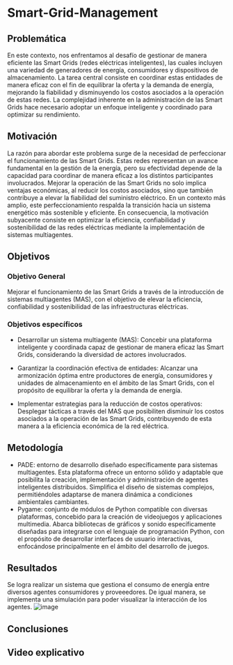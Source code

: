 # Smart-Grid-Management
## Problemática
En este contexto, nos enfrentamos al desafío de gestionar de manera eficiente las Smart Grids (redes eléctricas inteligentes), las cuales incluyen una variedad de generadores de energía, consumidores y dispositivos de almacenamiento. La tarea central consiste en coordinar estas entidades de manera eficaz con el fin de equilibrar la oferta y la demanda de energía, mejorando la fiabilidad y disminuyendo los costos asociados a la operación de estas redes. La complejidad inherente en la administración de las Smart Grids hace necesario adoptar un enfoque inteligente y coordinado para optimizar su rendimiento.
## Motivación
La razón para abordar este problema surge de la necesidad de perfeccionar el funcionamiento de las Smart Grids. Estas redes representan un avance fundamental en la gestión de la energía, pero su efectividad depende de la capacidad para coordinar de manera eficaz a los distintos participantes involucrados. Mejorar la operación de las Smart Grids no solo implica ventajas económicas, al reducir los costos asociados, sino que también contribuye a elevar la fiabilidad del suministro eléctrico. En un contexto más amplio, este perfeccionamiento respalda la transición hacia un sistema energético más sostenible y eficiente. En consecuencia, la motivación subyacente consiste en optimizar la eficiencia, confiabilidad y sostenibilidad de las redes eléctricas mediante la implementación de sistemas multiagentes.
## Objetivos
### Objetivo General
Mejorar el funcionamiento de las Smart Grids a través de la introducción de sistemas multiagentes (MAS), con el objetivo de elevar la eficiencia, confiabilidad y sostenibilidad de las infraestructuras eléctricas.
### Objetivos específicos
* Desarrollar un sistema multiagente (MAS): Concebir una plataforma inteligente y coordinada capaz de gestionar de manera eficaz las Smart Grids, considerando la diversidad de actores involucrados.

* Garantizar la coordinación efectiva de entidades: Alcanzar una armonización óptima entre productores de energía, consumidores y unidades de almacenamiento en el ámbito de las Smart Grids, con el propósito de equilibrar la oferta y la demanda de energía.

* Implementar estrategias para la reducción de costos operativos: Desplegar tácticas a través del MAS que posibiliten disminuir los costos asociados a la operación de las Smart Grids, contribuyendo de esta manera a la eficiencia económica de la red eléctrica.

## Metodología
* PADE: entorno de desarrollo diseñado específicamente para sistemas multiagentes. Esta plataforma ofrece un entorno sólido y adaptable que posibilita la creación, implementación y administración de agentes inteligentes distribuidos. Simplifica el diseño de sistemas complejos, permitiéndoles adaptarse de manera dinámica a condiciones ambientales cambiantes.
* Pygame: conjunto de módulos de Python compatible con diversas plataformas, concebido para la creación de videojuegos y aplicaciones multimedia. Abarca bibliotecas de gráficos y sonido específicamente diseñadas para integrarse con el lenguaje de programación Python, con el propósito de desarrollar interfaces de usuario interactivas, enfocándose principalmente en el ámbito del desarrollo de juegos.

## Resultados

Se logra realizar un sistema que gestiona el consumo de energía entre diversos agentes consumidores y proveeedores. De igual manera, se implementa una simulación para poder visualizar la interacción de los agentes.
![image](https://github.com/relibrana/Smart-Grid-Management/assets/63934328/9e08fa63-15ab-4e68-9afa-0c35d39c530f)

## Conclusiones

## Video explicativo
